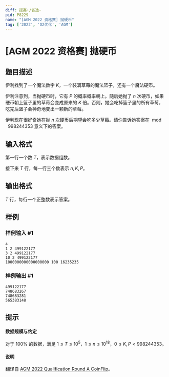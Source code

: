 ```yaml
---
diff: 提高+/省选-
pid: P8229
name: "[AGM 2022 资格赛] 抛硬币"
tag: ['2022', 'O2优化', 'AGM']
---
```

# [AGM 2022 资格赛] 抛硬币
## 题目描述

伊利找到了一个魔法数字 $K$，一个装满草莓的魔法篮子，还有一个魔法硬币。

伊利注意到，当抛硬币时，它有 $P$ 的概率概率朝上。随后她抛了 $n$ 次硬币，如果硬币朝上篮子里的草莓会变成原来的 $K$ 倍。否则，她会吃掉篮子里的所有草莓，吃完后篮子会神奇地变出一颗新的草莓。

伊利现在很好奇她在抛 $n$ 次硬币后期望会吃多少草莓。请你告诉她答案在 $\bmod\ 998244353$ 意义下的答案。
## 输入格式

第一行一个数 $T$，表示数据组数。

接下来 $T$ 行，每一行三个数表示 $n,K,P$。
## 输出格式

$T$ 行，每行一个正整数表示答案。
## 样例

### 样例输入 #1
```
4
1 2 499122177
3 2 499122177
10 2 499122177
1000000000000000000 100 16235235
```
### 样例输出 #1
```
499122177
748683267
748683281
565383148
```
## 提示

#### 数据规模与约定

对于 $100\%$ 的数据，满足 $1\leq T\leq 10^5$，$1\leq n \leq 10^{18}$，$0\leq K,P<998244353$。

#### 说明

翻译自 [AGM 2022 Qualification Round A CoinFlip](https://judge.agm-contest.com/public/problems/21/text)。

